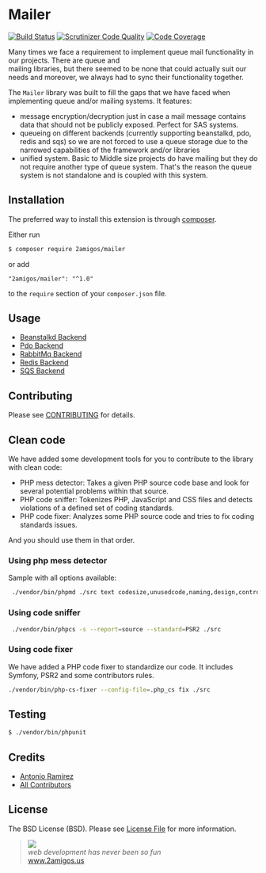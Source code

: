 # Mailer 
[![Build Status](https://img.shields.io/travis/2amigos/mailer-library/master.svg?style=flat-square)](https://travis-ci.org/2amigos/mailer-library)
[![Scrutinizer Code Quality](https://scrutinizer-ci.com/g/2amigos/mailer-library/badges/quality-score.png?b=master)](https://scrutinizer-ci.com/g/2amigos/mailer-library/?branch=master)
[![Code Coverage](https://scrutinizer-ci.com/g/2amigos/mailer-library/badges/coverage.png?b=master)](https://scrutinizer-ci.com/g/2amigos/mailer-library/?branch=master)

Many times we face a requirement to implement queue mail functionality in our projects. There are queue and  
mailing libraries, but there seemed to be none that could actually suit our needs and moreover, we always had to sync their 
functionality together. 

The `Mailer` library was built to fill the gaps that we have faced when implementing queue and/or mailing systems. It 
features: 

- message encryption/decryption just in case a mail message contains data that should not be publicly exposed. Perfect 
  for SAS systems. 
- queueing on different backends (currently supporting beanstalkd, pdo, redis and sqs) so we are not forced to use a 
  queue storage due to the narrowed capabilities of the framework and/or libraries
- unified system. Basic to Middle size projects do have mailing but they do not require another type of queue system.
  That's the reason the queue system is not standalone and is coupled with this system.


## Installation

The preferred way to install this extension is through [composer](http://getcomposer.org/download/).

Either run

```bash
$ composer require 2amigos/mailer
```

or add

```
"2amigos/mailer": "^1.0"
```

to the `require` section of your `composer.json` file.

## Usage 

- [Beanstalkd Backend](src/Queue/Backend/Beanstalkd/README.md)
- [Pdo Backend](src/Queue/Backend/Pdo/README.md)
- [RabbitMq Backend](src/Queue/Backend/RabbitMq/README.md)
- [Redis Backend](src/Queue/Backend/Redis/README.md)
- [SQS Backend](src/Queue/Backend/Sqs/README.md)

## Contributing

Please see [CONTRIBUTING](CONTRIBUTING.md) for details.

## Clean code
 
We have added some development tools for you to contribute to the library with clean code: 

- PHP mess detector: Takes a given PHP source code base and look for several potential problems within that source.
- PHP code sniffer: Tokenizes PHP, JavaScript and CSS files and detects violations of a defined set of coding standards.
- PHP code fixer: Analyzes some PHP source code and tries to fix coding standards issues.

And you should use them in that order. 

### Using php mess detector

Sample with all options available:

```bash 
 ./vendor/bin/phpmd ./src text codesize,unusedcode,naming,design,controversial,cleancode
```

### Using code sniffer
 
```bash 
 ./vendor/bin/phpcs -s --report=source --standard=PSR2 ./src
```

### Using code fixer

We have added a PHP code fixer to standardize our code. It includes Symfony, PSR2 and some contributors rules. 

```bash 
./vendor/bin/php-cs-fixer --config-file=.php_cs fix ./src
```

## Testing

 ```bash
 $ ./vendor/bin/phpunit
 ```


## Credits

- [Antonio Ramirez](https://github.com/tonydspaniard)
- [All Contributors](https://github.com/2amigos/mailer-library/graphs/contributors)

## License

The BSD License (BSD). Please see [License File](LICENSE.md) for more information.

<blockquote>
    <a href="http://www.2amigos.us"><img src="http://www.gravatar.com/avatar/55363394d72945ff7ed312556ec041e0.png"></a><br>
    <i>web development has never been so fun</i><br> 
    <a href="http://www.2amigos.us">www.2amigos.us</a>
</blockquote>
